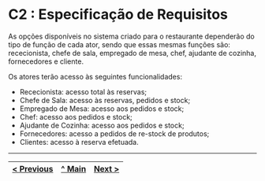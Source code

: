 # C2 : Especificação de Requisitos

As opções disponíveis no sistema criado para o restaurante dependerão do tipo de função de cada ator, sendo que essas mesmas funções são: rececionista, chefe de sala, empregado de mesa, chef, ajudante de cozinha, fornecedores e cliente.

Os atores terão acesso às seguintes funcionalidades:

- Rececionista: acesso total às reservas;
- Chefe de Sala: acesso às reservas, pedidos e stock;
- Empregado de Mesa: acesso aos pedidos e stock;
- Chef: acesso aos pedidos e stock;
- Ajudante de Cozinha: acesso aos pedidos e stock;
- Fornecedores: acesso a pedidos de re-stock de produtos;
- Clientes: acesso à reserva efetuada.

---
[< Previous](rei01.md) | [^ Main](https://github.com/SIBD01/TrabalhoFinal/) | [Next >](rei03.md)
:--- | :---: | ---: 
